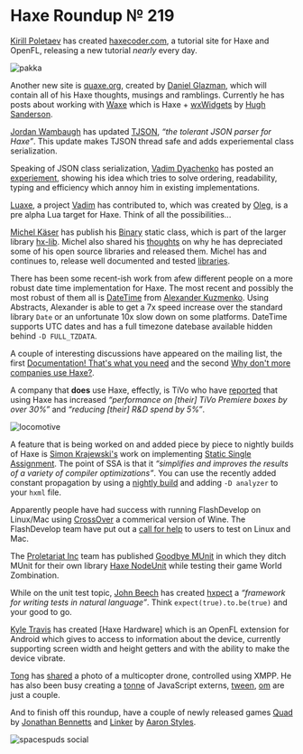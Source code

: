 [_template]: ../templates/roundup.html
[date]: / "2014-10-01 11:16:00"
[modified]: / "2014-10-01 11:16:00"
[published]: / "2014-10-01 15:50:00"
[“”]: a ""
# Haxe Roundup № 219

[Kirill Poletaev][g+1] has created [haxecoder.com], a tutorial site for Haxe and
OpenFL, releasing a new tutorial _nearly_ every day.

![pakka](/img/219/pakka.png "@PakkaPets save restored from phone to desktop")

Another new site is [quaxe.org], created by [Daniel Glazman][tw1], which will
contain all of his Haxe thoughts, musings and ramblings. Currently he has posts
about working with [Waxe] which is Haxe + [wxWidgets] by [Hugh Sanderson][tw2].

[Jordan Wambaugh][tw3] has updated [TJSON], _“the tolerant JSON parser for Haxe”_. This
update makes TJSON thread safe and adds experiemental class serialization.

Speaking of JSON class serialization, [Vadim Dyachenko][tw4] has posted an [experiement][l1],
showing his idea which tries to solve ordering, readability, typing and efficiency
which annoy him in existing implementations.

[Luaxe], a project [Vadim][tw4] has contributed to, which was created by [Oleg][gh2],
is a pre alpha Lua target for Haxe. Think of all the possibilities...

[Michel Käser][gh1] has publish his [Binary] static class, which is part of the larger
library [hx-lib]. Michel also shared his [thoughts][l2] on why he has depreciated
some of his open source libraries and released them. Michel has and continues to, 
release well documented and tested [libraries][l3].

There has been some recent-ish work from afew different people on a more robust
date time implementation for Haxe. The most recent and possibly the most robust
of them all is [DateTime] from [Alexander Kuzmenko][tw5]. Using Abstracts,
Alexander is able to get a 7x speed increase over the standard library `Date` or 
an unfortunate 10x slow down on some platforms. DateTime supports UTC dates and
has a full timezone datebase available hidden behind `-D FULL_TZDATA`.

A couple of interesting discussions have appeared on the mailing list, the first
[Documentation! That's what you need][l4] and the second
[Why don't more companies use Haxe?][l5].

A company that **does** use Haxe, effectly, is TiVo who have [reported][l9]
that using Haxe has increased _“performance on [their] TiVo Premiere boxes by 
over 30%”_ and _“reducing [their] R&D spend by 5%”_.

![locomotive](/img/219/loco.jpg "HaxeFlixel puzzle game by @LocomotiveMob")

A feature that is being worked on and added piece by piece to nightly builds of Haxe
is [Simon Krajewski's][gh4] work on implementing [Static Single Assignment][l10]. The
point of SSA is that it _“simplifies and improves the results of a variety of 
compiler optimizations”_. You can use the recently added constant propagation by using
a [nightly build][l11] and adding `-D analyzer` to your `hxml` file.

Apparently people have had success with running FlashDevelop on Linux/Mac using
[CrossOver] a commerical version of Wine. The FlashDevelop team have put
out a [call for help][l6] to users to test on Linux and Mac.

The [Proletariat Inc][tw6] team has published [Goodbye MUnit][l7] in which
they ditch MUnit for their own library [Haxe NodeUnit][l8] while testing
their game World Zombination.

While on the unit test topic, [John Beech][gh3] has created [hxpect] a _“framework
for writing tests in natural language”_. Think `expect(true).to.be(true)` and
your good to go.

[Kyle Travis][gh5] has created [Haxe Hardware] which is an OpenFL extension for 
Android which gives to access to information about the device, currently supporting
screen width and height getters and with the ability to make the device vibrate.

[Tong][tw7] has [shared][l12] a photo of a multicopter drone, controlled using XMPP.
He has also been busy creating a [tonne][l13] of JavaScript externs, [tween](https://github.com/tong/tween.hx),
[om](https://github.com/tong/om) are just a couple.
	
And to finish off this roundup, have a couple of newly released games [Quad][l14]
by [Jonathan Bennetts][tw8] and [Linker][l15] by [Aaron Styles][tw9].
	
![spacespuds social](/img/219/spacespuds.png "HaxeFlixel game SpaceSpuds just works on iPhone 6 by @jonathanhirz")

[g+1]: https://plus.google.com/+KirillPoletaev "Kirill Poletaev on Google+"
	
[gh1]: https://github.com/michelkaeser "@michelkaeser on GitHub"
[gh2]: https://github.com/PeyTy "@PeyTy on GitHub"
[gh3]: https://github.com/Markavian "@Markavian on GitHub"
[gh4]: https://github.com/simn "@simn on GitHub"
[gh5]: https://github.com/ktravis "@ktravis on GitHub"
	
[tw1]: https://twitter.com/glazou "@glazou on Twitter"
[tw2]: https://twitter.com/GameHaxe "@GameHaxe on Twitter"
[tw3]: https://twitter.com/Martamius "@Martamius on Twitter"
[tw4]: https://twitter.com/YellowAfterlife "@YellowAfterlife on Twitter"
[tw5]: https://twitter.com/RealyUniqueName "@RealyUniqueName on Twitter"
[tw6]: https://twitter.com/proletariat_inc "@proletariat_inc on Twitter"
[tw7]: https://twitter.com/disktree "@disktree on Twitter"
[tw8]: https://twitter.com/JoffCom "@JoffCom on Twitter"
[tw9]: https://twitter.com/Charcoal "@Charcoal on Twitter"
	
[haxecoder.com]: http://haxecoder.com/ "Haxe and OpenFL Tutorials Daily"
[quaxe.org]: http://quaxe.org/ "Quaxe - Daniel Glazman's Haxe Musings"
[waxe]: https://github.com/nmehost/waxe "Waxe on GitHub"
[wxwidgets]: http://www.wxwidgets.org "wxWidgets - Native Cross-platform UI"
[tjson]: https://github.com/martamius/TJSON "TJSON on GitHub"
[binary]: https://github.com/michelkaeser/hx-lib/blob/develop/src/lib/Binary.hx "hx-lib on GitHub - Binary.hx"
[hx-lib]: https://github.com/michelkaeser/hx-lib "hx-lib on GitHub"
[datetime]: https://github.com/RealyUniqueName/DateTime "DateTime on GitHub"
[luaxe]: https://github.com/PeyTy/LuaXe "Luaxe on GitHub"
[crossover]: https://www.codeweavers.com/compatibility/browse/name/?app_id=4890 "CrossOver supports FlashDevelop on Linux and Mac"
[hxpect]: https://github.com/Markavian/hxpect "hxpect on GitHub"
	
[l1]: https://gist.github.com/YellowAfterlife/2589e74195ad65a03c13 "Class JSON serialization"
[l2]: https://github.com/skial/haxe.io/issues/76#issuecomment-57096725 "Maintaining Open Source libraries"
[l3]: https://github.com/michelkaeser?tab=repositories "Michel Käser GitHub Libraries"
[l4]: https://groups.google.com/forum/#!topic/haxelang/1Fm_ib58Chs "Documentation! That's what you need"
[l5]: https://groups.google.com/forum/#!topic/haxelang/UdOreQD2tTg "Why don't more companies use Haxe?"
[l6]: http://www.flashdevelop.org/community/viewtopic.php?f=9&t=11922&sid=2fe7fde1b079dba3db6e92f7c3f5143a "Call for action to Mac and Linux users..."
[l7]: proletariat.com/2014/09/24/goodbye-munit/ "Goodbye MUnit"
[l8]: http://lib.haxe.org/p/nodeunit "Haxe NodeUnit on HaxeLib"
[l9]: http://www.marketwired.com/press-release/tivo-reports-results-for-the-second-quarter-ended-july-31-2014-nasdaq-tivo-1941656.htm "TiVo Haxe Success"
[l10]: http://en.wikipedia.org/wiki/Static_single_assignment_form "Static Single Assignment on Wikipedia"
[l11]: http://builds.haxe.org "Haxe Nightly Builds"
[l12]: https://plus.google.com/photos?pid=6063425095437588802&oid=105853297042139019853 "Haxe Multicopter"
[l13]: https://github.com/tong?tab=repositories "Tong and his collection of JavaScript Haxe Extern's"
[l14]: https://play.google.com/store/apps/details?id=net.joffcom.quad "Quad on the Google Play Store"
[l15]: https://play.google.com/store/apps/details?id=com.charcoalstyles.linker "Linker on the Google Play Store"
